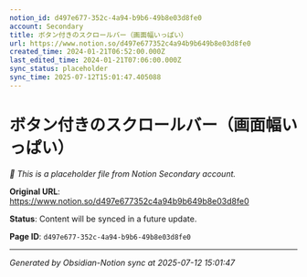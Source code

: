 ```yaml
---
notion_id: d497e677-352c-4a94-b9b6-49b8e03d8fe0
account: Secondary
title: ボタン付きのスクロールバー（画面幅いっぱい）
url: https://www.notion.so/d497e677352c4a94b9b649b8e03d8fe0
created_time: 2024-01-21T06:52:00.000Z
last_edited_time: 2024-01-21T07:06:00.000Z
sync_status: placeholder
sync_time: 2025-07-12T15:01:47.405088
---
```


# ボタン付きのスクロールバー（画面幅いっぱい）

*🔄 This is a placeholder file from Notion Secondary account.*

**Original URL**: https://www.notion.so/d497e677352c4a94b9b649b8e03d8fe0

**Status**: Content will be synced in a future update.

**Page ID**: `d497e677-352c-4a94-b9b6-49b8e03d8fe0`

---

*Generated by Obsidian-Notion sync at 2025-07-12 15:01:47*
